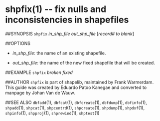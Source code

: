 shpfix(1) --  fix nulls and inconsistencies in shapefiles
=========================================================

##SYNOPSIS
`shpfix` _in_shp_file_ _out_shp_file_ [_record# to blank_]

##OPTIONS
 * _in_shp_file_:
 the name of an existing shapefile.

 * _out_shp_file_:
 the name of the new fixed shapefile that will be created.

##EXAMPLE
`shpfix` _broken_ _fixed_

##AUTHOR
`shpfix` is part of shapelib, maintained by Frank Warmerdam. This guide was created by Eduardo Patoo Kanegae and converted to manpage by Johan Van de Wauw.

##SEE ALSO
`dbfadd`(1), `dbfcat`(1), `dbfcreate`(1), `dbfdump`(1), `dbfinfo`(1), `shpadd`(1), `shpcat`(1), `shpcentrd`(1), `shpcreate`(1), `shpdump`(1), `shpdxf`(1), `shpinfo`(1), `shpproj`(1), `shprewind`(1), `shptest`(1)

